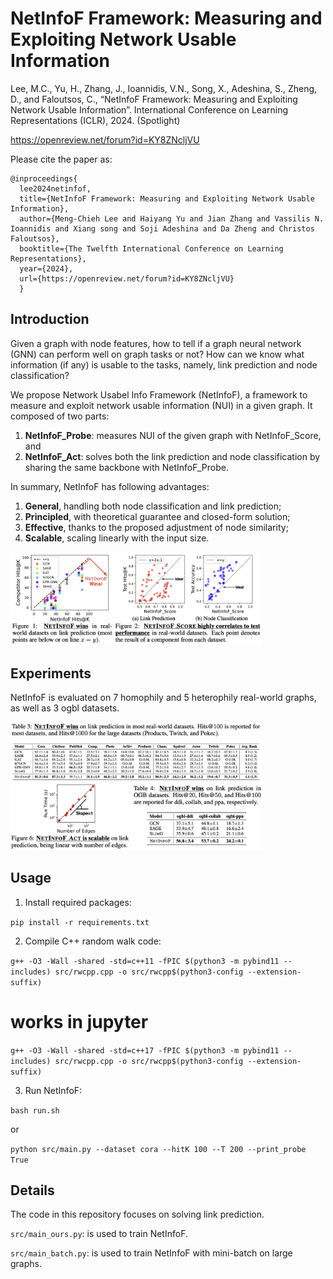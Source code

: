 # NetInfoF Framework: Measuring and Exploiting Network Usable Information

Lee, M.C., Yu, H., Zhang, J., Ioannidis, V.N., Song, X., Adeshina, S., Zheng, D., and Faloutsos, C., “NetInfoF Framework: Measuring and Exploiting Network Usable Information”. International Conference on Learning Representations (ICLR), 2024. (Spotlight)

https://openreview.net/forum?id=KY8ZNcljVU

Please cite the paper as:

    @inproceedings{
      lee2024netinfof,
      title={NetInfoF Framework: Measuring and Exploiting Network Usable Information},
      author={Meng-Chieh Lee and Haiyang Yu and Jian Zhang and Vassilis N. Ioannidis and Xiang song and Soji Adeshina and Da Zheng and Christos Faloutsos},
      booktitle={The Twelfth International Conference on Learning Representations},
      year={2024},
      url={https://openreview.net/forum?id=KY8ZNcljVU}
      }

## Introduction
Given a graph with node features, how to tell if a graph neural network (GNN) can perform well on graph tasks or not? 
How can we know what information (if any) is usable to the tasks, namely, link prediction and node classification?

We propose Network Usabel Info Framework (NetInfoF), a framework to measure and exploit network usable information (NUI) in a given graph.
It composed of two parts:
1. **NetInfoF_Probe**: measures NUI of the given graph with NetInfoF_Score, and
2. **NetInfoF_Act**: solves both the link prediction and node classification by sharing the same backbone with NetInfoF_Probe.

In summary, NetInfoF has following advantages:
1. **General**, handling both node classification and link prediction;
2. **Principled**, with theoretical guarantee and closed-form solution;
3. **Effective**, thanks to the proposed adjustment of node similarity;
4. **Scalable**, scaling linearly with the input size.

<img src='./figures/f1.png' width=80%>

## Experiments
NetInfoF is evaluated on 7 homophily and 5 heterophily real-world graphs, as well as 3 ogbl datasets.

<img src='./figures/f2.png' width=80%>

<img src='./figures/f3.png' width=80%>

## Usage

1. Install required packages:
   
`pip install -r requirements.txt`

2. Compile C++ random walk code:
   
`g++ -O3 -Wall -shared -std=c++11 -fPIC $(python3 -m pybind11 --includes) src/rwcpp.cpp -o src/rwcpp$(python3-config --extension-suffix)`
# works in jupyter
`g++ -O3 -Wall -shared -std=c++17 -fPIC $(python3 -m pybind11 --includes) src/rwcpp.cpp -o src/rwcpp$(python3-config --extension-suffix)`

3. Run NetInfoF:

`bash run.sh`

or

`python src/main.py --dataset cora --hitK 100 --T 200 --print_probe True`


## Details
The code in this repository focuses on solving link prediction.

`src/main_ours.py`: is used to train NetInfoF.

`src/main_batch.py`: is used to train NetInfoF with mini-batch on large graphs.
